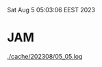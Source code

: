 Sat Aug  5 05:03:06 EEST 2023
# JAM
<a href='./cache/202308/05_05.log'>./cache/202308/05_05.log</a>
